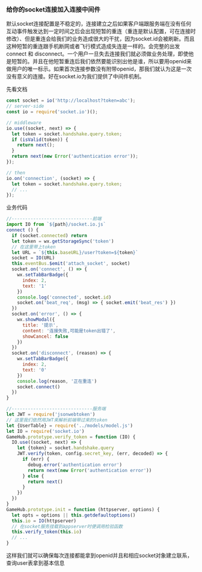 ### 给你的socket连接加入连接中间件

默认socket连接配置是不稳定的，连接建立之后如果客户端跟服务端在没有任何互动事件触发达到一定时间之后会出现短暂的重连（重连是默认配置，可在连接时修改）、但是重连会给我们的业务造成很大的干扰，因为socket.id会被刷新。而且这种短暂的重连跟手机断网或者飞行模式造成失连是一样的。会完整的出发 connect 和 disconnect。一个用户一旦失去连接我们就必须做业务处理，即使他是短暂的。并且在他短暂重连后我们依然要能识别出他是谁，所以要用openid来做用户的唯一标示。如果首次连接参数没有附带openid，那我们就认为这是一次没有意义的连接。好在socket.io为我们提供了中间件机制。

先看文档

```js
const socket = io('http://localhost?token=abc');
// server-side
const io = require('socket.io')();

// middleware
io.use((socket, next) => {
  let token = socket.handshake.query.token;
  if (isValid(token)) {
    return next();
  }
  return next(new Error('authentication error'));
});

// then
io.on('connection', (socket) => {
  let token = socket.handshake.query.token;
  // ...
});
```

业务代码

```js
//------------------------------前端
import IO from `${path}/socket.io.js`
connect () {
  if (socket.connected) return
  let token = wx.getStorageSync('token')
  // 在这里带上token
  let URL = `${this.baseURL}/user?token=${token}`
  socket = IO(URL)
  this.eventBus.$emit('attach_socket', socket)
  socket.on('connect', () => {
    wx.setTabBarBadge({
      index: 2,
      text: '1'
    })
    console.log('connected', socket.id)
    socket.on('beat_req', (msg) => { socket.emit('beat_res') })
  })
  socket.on('error', () => {
    wx.showModal({
      title: '提示',
      content: '连接失败,可能是token出错了',
      showCancel: false
    })
  })
  socket.on('disconnect', (reason) => {
    wx.setTabBarBadge({
      index: 2,
      text: '0'
    })
    console.log(reason, '正在重连')
    socket.connect()
  })
}

//------------------------------服务端
let JWT = require('jsonwebtoken')
// 这里我们依然用JWT来解析前端带过来的token
let {UserTable} = require('../models/model.js')
let IO = require('socket.io')
GameHub.prototype.verify_token = function (IO) {
  IO.use((socket, next) => {
    let {token} = socket.handshake.query
    JWT.verify(token, config.secret_key, (err, decoded) => {
      if (err) {
        debug.error('authentication error')
        return next(new Error('authentication error'))
      } else {
        return next()
      }
    })
  })
}
GameHub.prototype.init = function (httpserver, options) {
  let opts = options || this.getdefaultoptions()
  this.io = IO(httpserver)
  // 在socket服务挂载到appserver时便调用检验函数
  this.verify_token(this.io)
  // ...
}
```

这样我们就可以确保每次连接都能拿到openid并且和相应socket对象建立联系，查询user表拿到基本信息
